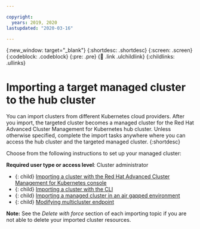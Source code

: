 ```yaml
---

copyright:
  years: 2019, 2020
lastupdated: "2020-03-16"

---
```


{:new_window: target="_blank"}
{:shortdesc: .shortdesc}
{:screen: .screen}
{:codeblock: .codeblock}
{:pre: .pre}
{:child: .link .ulchildlink}
{:childlinks: .ullinks}

# Importing a target managed cluster to the hub cluster

You can import clusters from different Kubernetes cloud providers. After you import, the targeted cluster becomes a managed cluster for the Red Hat Advanced Cluster Management for Kubernetes hub cluster. Unless otherwise specified, complete the import tasks anywhere where you can access the hub cluster and the targeted managed cluster.
{:shortdesc}

Choose from the following instructions to set up your managed cluster:

**Required user type or access level**: Cluster administrator

- {: child} [Importing a cluster with the Red Hat Advanced Cluster Management for Kubernetes console](import_gui.md)
- {: child} [Importing a cluster with the CLI](import_cli.md)
- {: child} [Importing a managed cluster in an air gapped environment](offline_endpoint.md)
- {: child} [Modifying multicluster endpoint](modify_endpoint.md)


**Note:** See the _Delete with force_ section of each importing topic if you are not able to delete your imported cluster resources.
